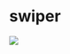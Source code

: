 # swiper
![](https://upload-images.jianshu.io/upload_images/8533386-bd6a0b273409a79b.png?imageMogr2/auto-orient/strip%7CimageView2/2/w/1240)


